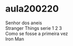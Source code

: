 # aula200220 <br>
Senhor dos aneis <br>
Stranger Things serie 1 2 3 <br>
Como se fosse a primeira vez<br>
Iron Man
